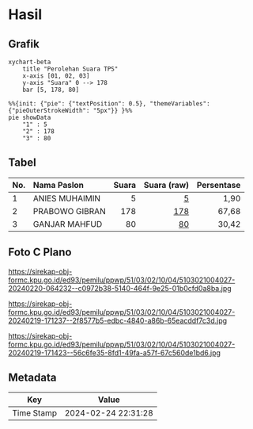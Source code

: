 # Hasil

## Grafik

```mermaid
xychart-beta
    title "Perolehan Suara TPS"
    x-axis [01, 02, 03]
    y-axis "Suara" 0 --> 178
    bar [5, 178, 80]
```

```mermaid
%%{init: {"pie": {"textPosition": 0.5}, "themeVariables": {"pieOuterStrokeWidth": "5px"}} }%%
pie showData
    "1" : 5
    "2" : 178
    "3" : 80
```

## Tabel

| No. | Nama Paslon    | Suara | Suara (raw) | Persentase |
|:--- |:-------------- | -----:| -----------:| ----------:|
| 1   | ANIES MUHAIMIN | 5     | [5][p-1]    | 1,90       |
| 2   | PRABOWO GIBRAN | 178   | [178][p-2]  | 67,68      |
| 3   | GANJAR MAHFUD  | 80    | [80][p-3]   | 30,42      |


[p-1]: https://github.com/gigit-pemilu/pemilu-2024-51-bali/blob/main/pilpres/hitung-suara/sub/51-bali/sub/03-badung/sub/02-mengwi/sub/1004-kapal/sub/027-tps/sub/paslon-1.txt
[p-2]: https://github.com/gigit-pemilu/pemilu-2024-51-bali/blob/main/pilpres/hitung-suara/sub/51-bali/sub/03-badung/sub/02-mengwi/sub/1004-kapal/sub/027-tps/sub/paslon-2.txt
[p-3]: https://github.com/gigit-pemilu/pemilu-2024-51-bali/blob/main/pilpres/hitung-suara/sub/51-bali/sub/03-badung/sub/02-mengwi/sub/1004-kapal/sub/027-tps/sub/paslon-3.txt

## Foto C Plano

https://sirekap-obj-formc.kpu.go.id/ed93/pemilu/ppwp/51/03/02/10/04/5103021004027-20240220-064232--c0972b38-5140-464f-9e25-01b0cfd0a8ba.jpg

https://sirekap-obj-formc.kpu.go.id/ed93/pemilu/ppwp/51/03/02/10/04/5103021004027-20240219-171237--2f8577b5-edbc-4840-a86b-65eacddf7c3d.jpg

https://sirekap-obj-formc.kpu.go.id/ed93/pemilu/ppwp/51/03/02/10/04/5103021004027-20240219-171423--56c6fe35-8fd1-49fa-a57f-67c560de1bd6.jpg


## Metadata

| Key        | Value               |
| ---------- | ------------------- |
| Time Stamp | 2024-02-24 22:31:28 |



